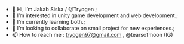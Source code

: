 - 👋 Hi, I’m Jakab Siska / @Tryogen ;
- 👀 I’m interested in unity game development and web development.;
- 🌱 I’m currently learning both.;
- 💞️ I’m looking to collaborate on small project for new experiences.;
- 📫 How to reach me : tryogen97@gmail.com , @tearsofmoon (IG) 

<!---
Tryogen/Tryogen is a ✨ special ✨ repository because its `README.md` (this file) appears on your GitHub profile.
You can click the Preview link to take a look at your changes.
--->
